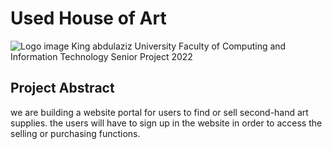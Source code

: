 # Used House of Art
![Logo image](https://drive.google.com/drive/u/5/folders/17Sqfyl9e8ez5EBfnHIqo5YfwDS_eAptD)
King abdulaziz University
Faculty of Computing and Information Technology
Senior Project 2022

## Project Abstract
we are building a website portal for users to find or sell second-hand art supplies.
the users will have to sign up in the website in order to access the selling or purchasing functions.

